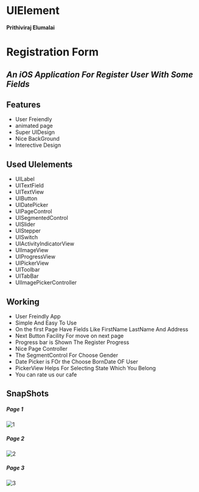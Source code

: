 # UIElement
**Prithiviraj Elumalai**
# Registration Form
## _An iOS Application For Register User With Some Fields_


## Features
- User Freiendly
- animated page 
- Super UIDesign
- Nice BackGround 
- Interective Design

## Used UIelements
- UILabel
- UITextField
- UITextView
- UIButton
- UIDatePicker
- UIPageControl
- UISegmentedControl
- UISlider
- UIStepper
- UISwitch
- UIActivityIndicatorView
- UIImageView
- UIProgressView
- UIPickerView
- UIToolbar
- UITabBar
- UIImagePickerController

## Working
- User Freindly App
- Simple And Easy To Use 
- On the first Page Have Fields Like FirstName LastName And Address
- Next Button Facility For move on next page
- Progress bar is Shown The Register Progress
- Nice Page Controller 
- The SegmentControl For Choose Gender
- Date Picker is FOr the Choose BornDate OF User
- PickerView Helps For Selecting State Which You Belong
- You can rate us our cafe


## SnapShots
##### Page 1
![1](https://user-images.githubusercontent.com/85940424/122804432-896e8f00-d2e5-11eb-868a-12687c39cd69.png)
##### Page 2
![2](https://user-images.githubusercontent.com/85940424/122804564-b15df280-d2e5-11eb-9387-d391a66ca5b6.png)
##### Page 3
![3](https://user-images.githubusercontent.com/85940424/122804586-b6bb3d00-d2e5-11eb-837f-5d17b18afc9d.png)





